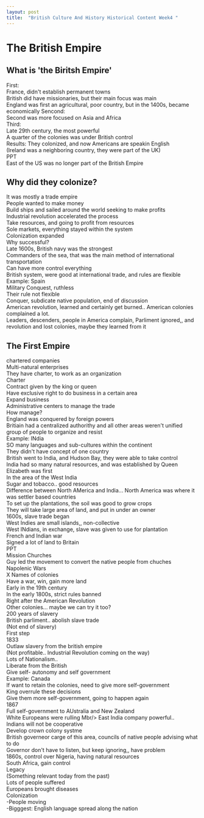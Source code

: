 ```yaml
---
layout: post
title:  "British Culture And History Historical Content Week4 "
---
```


# The British Empire
## What is 'the Biritsh Empire'
First: <br/>
France, didn't establish permanent towns <br/>
British did have missionaries, but their main focus was main <br/>
England was first an agricultural, poor country, but in the 1400s, became economically 
Sencond: <br/>
Second was more focused on Asia and Africa <br/>
Third:  <br/>
Late 29th century, the most powerful <br/>
A quarter of the colonies was under British control <br/>
Results: They colonized, and now Americans are speakin English <br/>
(Ireland was a neighboring country, they were part of the UK) <br/>
PPT <br/>
East of the US was no longer part of the British Empire <br/>
## Why did they colonize?
It was mostly a trade empire <br/>
People wanted to make money <br/>
Build ships and sailed around the world seeking to make profits <Br/>
Industrial revolution accelerated the process <br/>
Take resources, and going to profit from resources <br/>
Sole markets, everything stayed within the system <br/>
Colonization expanded <br/>
Why successful? <br/>
Late 1600s, British navy was the strongest <br/>
Commanders of the sea, that was the main method of international transportation <br/>
Can have more control everything <br/>
British system, were good at international trade, and rules are flexible <br/>
Example: Spain <br/>
Military Conquest, ruthless <br/>
Their rule not flexible <br/>
Conquer, subdicate native population, end of discussion <br/>
American revolution, learned and certainly get burned.. American colonies complained a lot. <br/>
Leaders, descenders,  people in America complain, Parliment ignored,, and revolution and lost colonies, maybe they learned from it <br/>
## The First Empire
chartered companies <br/>
Multi-natural enterprises <br/>
They have charter, to work as an organization <br/>
Charter <br/>
Contract given by the king or queen <br/>
Have exclusive right to do business in a certain area <br/>
Expand business <br/>
Administrative centers to manage the trade <br/>
How manage? <br/>
England was conquered by foreign powers <br/>
Britiain had a centralized authorithy and all other areas weren't unified group of people to organize and resist <br/>
Example: INdia <br/>
SO many languages and sub-cultures within the continent <br/>
They didn't have concept of one country <br/>
British went to India, and Hudson Bay, they were able to take control <br/>
India had so many natural resources, and was established by Queen Elizabeth was first <br/>
In the area of the West India <br/>
Sugar and tobacco.. good resources <br/>
Difference between North AMerica and India... North America was where it was settler based countries <br/>
To set up the plantations, the soil was good to grow crops <br/>
They will take large area of land, and put in under an owner <br/>
1600s, slave trade began <br/>
West Indies are small islands,, non-collective <br/>
West INdians, in exchange, slave was given to use for plantation <br/>
French and Indian war <br/>
Signed a lot of land to Britain <br/>
PPT <br/>
Mission Churches <br/>
Guy led the movement to convert the native people from chuches <br/>
Napolenic Wars <br/>
X Names of colonies <br/>
Have a war, win, gain more land <br/>
Early in the 19th century <br/>
In the early 1800s, strict rules banned <br/>
Right after the American Revolution <br/>
Other colonies... maybe we can try it too? <br/>
200 years of slavery <br/>
British parliment.. abolish slave trade <br/>
(Not end of slavery) <br/>
First step <br/>
1833 <br/>
Outlaw slavery from the british empire <br/>
(Not profitable.. Industrial Revolution coming on the way) <br/>
Lots of Nationalism.. <br/>
Liberate from the British <br/>
Give self- autonomy and self government <br/>
Example: Canada <br/>
If want to retain the colonies, need to give more self-government <br/>
King overrule these decisions <br/>
Give them more self-government, going to happen again <br/>
1867 <br/>
Full self-government to AUstralia and New Zealand <br/>
White Europeans were rulling Mbr/>
East India company powerful.. <br/>
Indians will not be cooperative <br/>
Develop crown colony systme <br/>
British governeor carge of this area, councils of native people advising what to do <br/>
Governor don't have to listen, but keep ignoring,, have problem <br/>
1860s, control over Nigeria, having natural resources <br/>
South Africa, gain control <br/>
Legacy <br/>
(Something relevant today from the past) <br/>
Lots of people suffered <br/>
Europeans brought diseases <br/>
Colonization <br/>
-People moving <br/>
-Bigggest: English language spread along the nation <br/>

